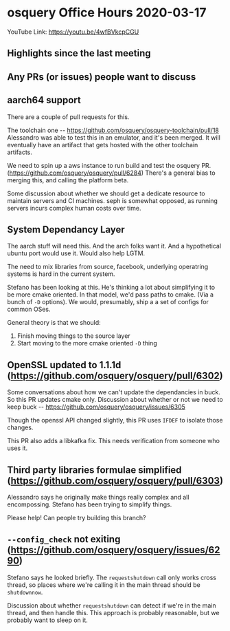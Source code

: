# osquery Office Hours 2020-03-17

YouTube Link: https://youtu.be/4wfBVkcpCGU

## Highlights since the last meeting

## Any PRs (or issues) people want to discuss

## aarch64 support

There are a couple of pull requests for this.

The toolchain one --
https://github.com/osquery/osquery-toolchain/pull/18 Alessandro was
able to test this in an emulator, and it's been merged. It will
eventually have an artifact that gets hosted with the other toolchain
artifacts.

We need to spin up a aws instance to run build and test the osquery
PR. (https://github.com/osquery/osquery/pull/6284) There's a general
bias to merging this, and calling the platform beta.

Some discussion about whether we should get a dedicate resource to
maintain servers and CI machines. seph is somewhat opposed, as running
servers incurs complex human costs over time.


## System Dependancy Layer

The aarch stuff will need this. And the arch folks want it. And a
hypothetical ubuntu port would use it. Would also help LGTM.

The need to mix libraries from source, facebook, underlying operatring
systems is hard in the current system.

Stefano has been looking at this. He's thinking a lot about
simplifying it to be more cmake oriented. In that model, we'd pass
paths to cmake. (Via a bunch of `-D` options). We would, presumably,
ship a a set of configs for common OSes.

General theory is that we should:
1. Finish moving things to the source layer
2. Start moving to the more cmake oriented `-D` thing

## OpenSSL updated to 1.1.1d (https://github.com/osquery/osquery/pull/6302)

Some conversations about how we can't update the dependancies in
buck. So this PR updates cmake only. Discussion about whether or not
we need to keep buck -- https://github.com/osquery/osquery/issues/6305

Though the openssl API changed slightly, this PR uses `IFDEF` to
isolate those changes.

This PR also adds a libkafka fix. This needs verification from someone
who uses it.

## Third party libraries formulae simplified (https://github.com/osquery/osquery/pull/6303)

Alessandro says he originally make things really complex and all
encompossing. Stefano has been trying to simplify things.

Please help! Can people try building this branch?

## `--config_check` not exiting (https://github.com/osquery/osquery/issues/6290)

Stefano says he looked briefly. The `requestshutdown` call only works
cross thread, so places where we're calling it in the main thread
should be `shutdownnow`.

Discussion about whether `requestshutdown` can detect if we're in the
main thread, and then handle this. This approach is probably
reasonable, but we probably want to sleep on it.
